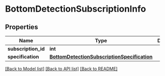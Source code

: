 # BottomDetectionSubscriptionInfo

## Properties
Name | Type | Description | Notes
------------ | ------------- | ------------- | -------------
**subscription_id** | **int** |  | [optional] 
**specification** | [**BottomDetectionSubscriptionSpecification**](BottomDetectionSubscriptionSpecification.md) |  | 

[[Back to Model list]](../README.md#documentation-for-models) [[Back to API list]](../README.md#documentation-for-api-endpoints) [[Back to README]](../README.md)



